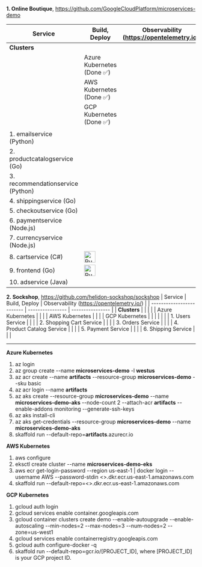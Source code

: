 **1. Online Boutique**, https://github.com/GoogleCloudPlatform/microservices-demo

| Service | Build, Deploy | Observability (https://opentelemetry.io/) |
| ------------------------- | ---------------- | ---------------- |
| **Clusters**                    |  | |
|                     | Azure Kubernetes (Done ✅) | |
|                     | AWS Kubernetes (Done ✅)   | |
|                     | GCP Kubernetes (Done ✅)   | |
|                     |  | |
| 1. emailservice (Python) | | |
| 2. productcatalogservice (Go) | | |
| 3. recommendationservice (Python) | | |
| 4. shippingservice (Go) | | |
| 5. checkoutservice (Go) | | |
| 6. paymentservice (Node.js) | | |
| 7. currencyservice (Node.js) | | |
| 8. cartservice (C#) | [<img src="https://storage.googleapis.com/cloudrun/button.svg" alt="Run on Google Cloud" height="30">][run_cartservice] | |
| 9. frontend (Go) | [<img src="https://storage.googleapis.com/cloudrun/button.svg" alt="Run on Google Cloud" height="30">][run_frontend] | |
| 10. adservice (Java) | | |

[run_frontend]: https://deploy.cloud.run/?git_repo=https://github.com/GoogleCloudPlatform/microservices-demo&dir=src/frontend
[run_cartservice]: https://deploy.cloud.run/?git_repo=https://github.com/GoogleCloudPlatform/microservices-demo&dir=src/cartservice

**2. Sockshop**, https://github.com/helidon-sockshop/sockshop
| Service | Build, Deploy | Observability (https://opentelemetry.io/) |
| ------------------------- | ---------------- | ---------------- |
| **Clusters**                    |  | |
|                     | Azure Kubernetes | |
|                     | AWS Kubernetes   | |
|                     | GCP Kubernetes   | |
|                     |  | |
| 1. Users Service | | |
| 2. Shopping Cart Service | | |
| 3. Orders Service | | |
| 4. Product Catalog Service | | |
| 5. Payment Service | | |
| 6. Shipping Service | | |

---

**Azure Kubernetes**
1. az login
2. az group create --name **microservices-demo** -l **westus**
3. az acr create --name **artifacts** --resource-group **microservices-demo** --sku basic
4. az acr login --name **artifacts**
5. az aks create --resource-group **microservices-demo** --name **microservices-demo-aks** --node-count 2 --attach-acr **artifacts** --enable-addons monitoring --generate-ssh-keys
6. az aks install-cli
7. az aks get-credentials --resource-group **microservices-demo** --name **microservices-demo-aks**
8. skaffold run --default-repo=**artifacts**.azurecr.io

**AWS Kubernetes**
1. aws configure
2. eksctl create cluster --name **microservices-demo-eks**
3. aws ecr get-login-password --region us-east-1 | docker login --username AWS --password-stdin \<\>.dkr.ecr.us-east-1.amazonaws.com
4. skaffold run --default-repo=\<\>.dkr.ecr.us-east-1.amazonaws.com

**GCP Kubernetes**

1. gcloud auth login 
2. gcloud services enable container.googleapis.com
3. gcloud container clusters create demo --enable-autoupgrade --enable-autoscaling --min-nodes=2 --max-nodes=3 --num-nodes=2 --zone=us-west1
4. gcloud services enable containerregistry.googleapis.com
5. gcloud auth configure-docker -q
6. skaffold run --default-repo=gcr.io/[PROJECT_ID], where [PROJECT_ID] is your GCP project ID.
